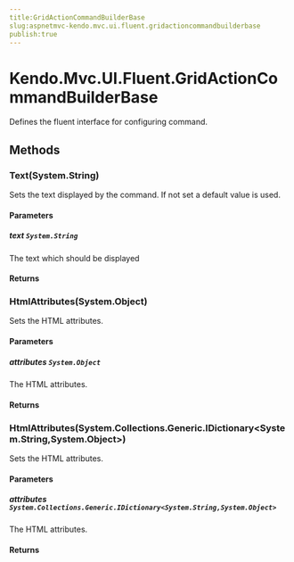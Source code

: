 ```yaml
---
title:GridActionCommandBuilderBase
slug:aspnetmvc-kendo.mvc.ui.fluent.gridactioncommandbuilderbase
publish:true
---
```


# Kendo.Mvc.UI.Fluent.GridActionCommandBuilderBase
Defines the fluent interface for configuring command.



## Methods

### Text(System.String)
Sets the text displayed by the command. If not set a default value is used.



#### Parameters

##### text `System.String`
The text which should be displayed



#### Returns



### HtmlAttributes(System.Object)
Sets the HTML attributes.



#### Parameters

##### attributes `System.Object`
The HTML attributes.



#### Returns



### HtmlAttributes(System.Collections.Generic.IDictionary\<System.String,System.Object>)
Sets the HTML attributes.



#### Parameters

##### attributes `System.Collections.Generic.IDictionary<System.String,System.Object>`
The HTML attributes.



#### Returns




